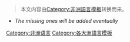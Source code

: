 > 本文内容由[Category:非洲語言模板](https://zh.wikipedia.org/wiki/Category:非洲語言模板)转换而来。


  - *The missing ones will be added eventually*

[Category:非洲语言](https://zh.wikipedia.org/wiki/Category:非洲语言 "wikilink") [Category:各大洲語言模板](https://zh.wikipedia.org/wiki/Category:各大洲語言模板 "wikilink")